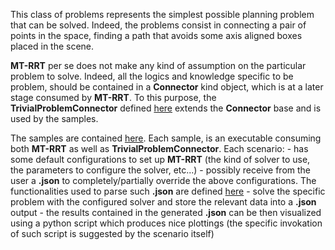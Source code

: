 This class of problems represents the simplest possible planning problem that can be solved.
Indeed, the problems consist in connecting a pair of points in the space, finding a path that avoids some axis aligned boxes placed in the scene.

**MT-RRT** per se does not make any kind of assumption on the particular problem to solve. 
Indeed, all the logics and knowledge specific to be problem, should be contained in a **Connector** kind object, which is at a later stage consumed by **MT-RRT**.
To this purpose, the **TrivialProblemConnector** defined [here](src/) extends the **Connector** base and is used by the samples.

The samples are contained [here](./scenarios). Each sample, is an executable consuming both **MT-RRT** as well as **TrivialProblemConnector**.
Each scenario:
    - has some default configurations to set up **MT-RRT** (the kind of solver to use, the parameters to configure the solver, etc...)
    - possibly receive from the user a **.json** to completely/partially override the above configurations. The functionalities used to parse such **.json** are defined [here](../configurations/)
    - solve the specific problem with the configured solver and store the relevant data into a **.json** output
    - the results contained in the generated **.json** can be then visualized using a python script which produces nice plottings (the specific invokation of such script is suggested by the scenario itself)
